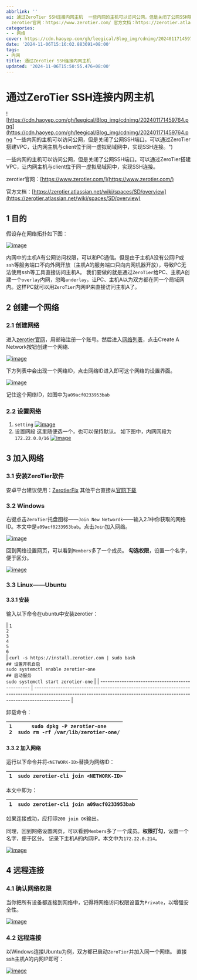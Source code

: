 ```yaml
---
abbrlink: ''
ai: 通过ZeroTier SSH连接内网主机  一些内网的主机可以访问公网，但是关闭了公网SSH端口。可以通过ZeroTier搭建VPC，让内网主机与client位于同一虚拟局域网中，实现SSH连接。
  zerotier官网：https://www.zerotier.com/ 官方文档：https://zerotier.atlassian.net/wiki/spa...
categories:
- - 网络
cover: https://cdn.haoyep.com/gh/leegical/Blog_img/cdnimg/202401171459764.png
date: '2024-11-06T15:16:02.883691+08:00'
tags:
- 内网
title: 通过ZeroTier SSH连接内网主机
updated: '2024-11-06T15:50:55.476+08:00'
---
```

# 通过ZeroTier SSH连接内网主机

![https://cdn.haoyep.com/gh/leegical/Blog_img/cdnimg/202401171459764.png](https://cdn.haoyep.com/gh/leegical/Blog_img/cdnimg/202401171459764.png "一些内网的主机可以访问公网，但是关闭了公网SSH端口。可以通过ZeroTier搭建VPC，让内网主机与client位于同一虚拟局域网中，实现SSH连接。")

一些内网的主机可以访问公网，但是关闭了公网SSH端口。可以通过ZeroTier搭建VPC，让内网主机与client位于同一虚拟局域网中，实现SSH连接。

zerotier官网：[https://www.zerotier.com/](https://www.zerotier.com/)

官方文档：[https://zerotier.atlassian.net/wiki/spaces/SD/overview](https://zerotier.atlassian.net/wiki/spaces/SD/overview)

## 1 目的

假设存在网络拓扑如下图：

[![image](https://cdn.haoyep.com/gh/leegical/Blog_img/md_img202311082253538.png "image")](https://cdn.haoyep.com/gh/leegical/Blog_img/md_img202311082253538.png?size=large)

内网中的主机A有公网访问权限，可以和PC通信。但是由于主机A没有公网IP或`ssh`等服务端口不向外网开放（主机A的服务端口只向内网机器开放），导致PC无法使用ssh等工具直接访问主机A。 我们要做的就是通过`ZeroTier`给PC、主机A创建一个`overlay`内网，忽略`underlay`，让PC、主机A以为双方都在同一个局域网内。这样PC就可以用`ZeroTier`内网IP来直接访问主机A了。

## 2 创建一个网络

### 2.1 创建网络

进入[zerotier官网](https://www.zerotier.com/)，用邮箱注册一个账号。然后进入[网络列表](https://my.zerotier.com/network)，点击Create A Network按钮创建一个网络.

[![image](https://cdn.haoyep.com/gh/leegical/Blog_img/md_img202311082253204.png "image")](https://cdn.haoyep.com/gh/leegical/Blog_img/md_img202311082253204.png?size=large)

下方列表中会出现一个网络ID，点击网络ID进入即可这个网络的设置界面。

[![image](https://cdn.haoyep.com/gh/leegical/Blog_img/md_img202311082253074.png "image")](https://cdn.haoyep.com/gh/leegical/Blog_img/md_img202311082253074.png?size=large)

记住这个网络ID，如图中为`a09acf0233953bab`

### 2.2 设置网络

1. `setting`
   [![image](https://cdn.haoyep.com/gh/leegical/Blog_img/md_img202311082254838.png "image")](https://cdn.haoyep.com/gh/leegical/Blog_img/md_img202311082254838.png?size=large)
2. 设置网段 这里随便选一个，也可以保持默认。 如下图中，内网网段为`172.22.0.0/16`
   [![image](https://cdn.haoyep.com/gh/leegical/Blog_img/md_img202311082254823.png "image")](https://cdn.haoyep.com/gh/leegical/Blog_img/md_img202311082254823.png?size=large)

## 3 加入网络

### 3.1 安装ZeroTier软件

安卓平台建议使用：[ZerotierFix](https://github.com/kaaass/ZerotierFix/releases) 其他平台直接从[官网下载](https://www.zerotier.com/download/)

### 3.2 Windows

右键点击`ZeroTier`托盘图标——`Join New Networdk`——输入2.1中你获取的网络ID。本文中是`a09acf0233953bab`。点击`Join`加入网络。

[![image](https://cdn.haoyep.com/gh/leegical/Blog_img/md_img202311082254402.png "image")](https://cdn.haoyep.com/gh/leegical/Blog_img/md_img202311082254402.png?size=large)

回到网络设置网页，可以看到`Members`多了一个成员。 **勾选权限**，设置一个名字，便于区分。

[![image](https://cdn.haoyep.com/gh/leegical/Blog_img/md_img202311082255319.png "image")](https://cdn.haoyep.com/gh/leegical/Blog_img/md_img202311082255319.png?size=large)

### 3.3 Linux——Ubuntu

#### 3.3.1 安装

输入以下命令在ubuntu中安装zerotier：

| `1`<br/>`2`<br/>`3`<br/>`4`<br/>`5`<br/>`6`<br/> | `curl -s https://install.zerotier.com | sudo bash`<br/>`## 设置开机自启`<br/>`sudo systemctl enable zerotier-one`<br/>`## 启动服务`<br/>`sudo systemctl start zerotier-one` |
| ------------------------------------------------ | --------------------------------------------------------------------------------------------------------------------------------------------------------------------------- |

卸载命令：


| `1`<br/>`2`<br/> | `sudo dpkg -P zerotier-one`<br/>`sudo rm -rf /var/lib/zerotier-one/` |
| ---------------- | -------------------------------------------------------------------- |

#### 3.3.2 加入网络

运行以下命令并将`<NETWORK-ID>`替换为网络ID：


| `1`<br/> | `sudo zerotier-cli join <NETWORK-ID>` |
| -------- | ------------------------------------- |

本文中即为：


| `1`<br/> | `sudo zerotier-cli join a09acf0233953bab` |
| -------- | ----------------------------------------- |

如果连接成功，应打印`200 join OK`输出。

同理，回到网络设置网页，可以看到`Members`多了一个成员。**权限打勾**，设置一个名字，便于区分。 记录下主机A的内网IP。本文中为`172.22.0.214`。

[![image](https://cdn.haoyep.com/gh/leegical/Blog_img/md_img202311082255710.png "image")](https://cdn.haoyep.com/gh/leegical/Blog_img/md_img202311082255710.png?size=large)

## 4 远程连接

### 4.1 确认网络权限

当你把所有设备都连接到网络中，记得将网络访问权限设置为`Private`，以增强安全性。

[![image](https://cdn.haoyep.com/gh/leegical/Blog_img/md_img202311082255006.png "image")](https://cdn.haoyep.com/gh/leegical/Blog_img/md_img202311082255006.png?size=large)

### 4.2 远程连接

以Windows连接Ubuntu为例，双方都已启动`ZeroTier`并加入同一个网络。 直接ssh主机A的内网IP即可：

[![image](https://cdn.haoyep.com/gh/leegical/Blog_img/md_img202311082255095.png "image")](https://cdn.haoyep.com/gh/leegical/Blog_img/md_img202311082255095.png?size=large)
